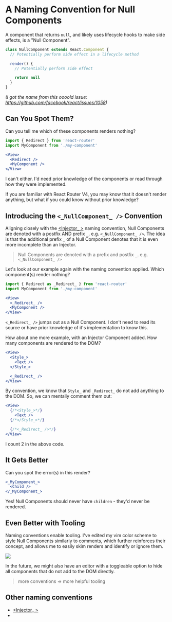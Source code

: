 # A Naming Convention for Null Components
A component that returns `null`, and likely uses lifecycle hooks to make side effects, is a "Null Component".

```jsx
class NullComponent extends React.Component {
  // Potentially perform side effect in a lifecycle method

  render() {
    // Potentially perform side effect

    return null
  }
}
```
*(I got the name from this oooold issue: https://github.com/facebook/react/issues/1058)*

## Can You Spot Them?
Can you tell me which of these components renders nothing?

```jsx
import { Redirect } from 'react-router'
import MyComponent from './my-component'

<View>
  <Redirect />
  <MyComponent />
</View>
```

I can't either. I'd need prior knowledge of the components or read through how they were implemented.

If you are familiar with React Router V4, you may know that it doesn't render anything, but what if you could know without prior knowledge?

## Introducing the `<_NullComponent_ />` Convention
Aligning closely with the [<Injector_ >](https://github.com/kylpo/react-playbook/blob/master/patterns/Injector-Component.md) naming convention, Null Components are denoted with a postfix AND prefix `_`. e.g. `<_NullComponent_ />`. The idea is that the additional prefix `_` of a Null Component denotes that it is even more incomplete than an Injector.

> Null Components are denoted with a prefix and postfix `_`. e.g. `<_NullComponent_ />`

Let's look at our example again with the naming convention applied. Which component(s) render nothing?

```jsx
import { Redirect as _Redirect_ } from 'react-router'
import MyComponent from './my-component'

<View>
  <_Redirect_ />
  <MyComponent />
</View>
```

`<_Redirect_ />` jumps out as a Null Component. I don't need to read its source or have prior knowledge of it's implementation to know this.

How about one more example, with an Injector Component added. How many components are rendered to the DOM?

```jsx
<View>
  <Style_>
    <Text />
  </Style_>

  <_Redirect_ />
</View>
```

By convention, we know that `Style_` and `_Redirect_` do not add anything to the DOM. So, we can mentally comment them out:

```jsx
<View>
  {/*<Style_>*/}
    <Text />
  {/*</Style_>*/}

  {/*<_Redirect_ />*/}
</View>
```

I count 2 in the above code.

## It Gets Better
Can you spot the error(s) in this render?

```jsx
<_MyComponent_>
  <Child />
</_MyComponent_>
```

Yes! Null Components should never have `children` - they'd never be rendered.

## Even Better with Tooling
Naming conventions enable tooling. I've edited my vim color scheme to style Null Components similarly to comments, which further reinforces their concept, and allows me to easily skim renders and identify or ignore them.

![](https://github.com/kylpo/react-playbook/blob/master/assets/NullComponent.png?raw=true)

In the future, we might also have an editor with a toggleable option to hide all components that do not add to the DOM directly.

> more conventions => more helpful tooling

## Other naming conventions
- [<Injector_ >](https://github.com/kylpo/react-playbook/blob/master/patterns/Injector-Component.md)
- [<IMMUTABLE />]()